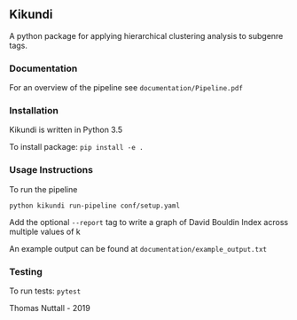 ## Kikundi

A python package for applying hierarchical clustering analysis to subgenre tags.

### Documentation

For an overview of the pipeline see `documentation/Pipeline.pdf`

### Installation

Kikundi is written in Python 3.5

To install package:
`pip install -e .`

### Usage Instructions

To run the pipeline

`python kikundi run-pipeline conf/setup.yaml`

Add the optional `--report` tag to write a graph of David Bouldin Index across multiple values of k

An example output can be found at `documentation/example_output.txt`

### Testing

To run tests:
`pytest`




Thomas Nuttall -  2019
